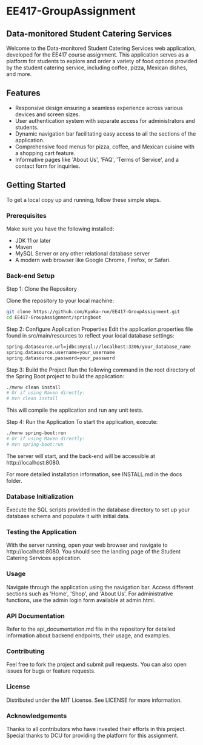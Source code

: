 # EE417-GroupAssignment
## Data-monitored Student Catering Services

Welcome to the Data-monitored Student Catering Services web application, developed for the EE417 course assignment. This application serves as a platform for students to explore and order a variety of food options provided by the student catering service, including coffee, pizza, Mexican dishes, and more.

## Features

- Responsive design ensuring a seamless experience across various devices and screen sizes.
- User authentication system with separate access for administrators and students.
- Dynamic navigation bar facilitating easy access to all the sections of the application.
- Comprehensive food menus for pizza, coffee, and Mexican cuisine with a shopping cart feature.
- Informative pages like 'About Us', 'FAQ', 'Terms of Service', and a contact form for inquiries.

## Getting Started

To get a local copy up and running, follow these simple steps.

### Prerequisites

Make sure you have the following installed:
- JDK 11 or later
- Maven
- MySQL Server or any other relational database server
- A modern web browser like Google Chrome, Firefox, or Safari.

### Back-end Setup
Step 1: Clone the Repository

Clone the repository to your local machine:

```bash
git clone https://github.com/Kyoka-run/EE417-GroupAssignment.git
cd EE417-GroupAssignment/springboot
```
Step 2: Configure Application Properties
Edit the application.properties file found in src/main/resources to reflect your local database settings:

```bash
spring.datasource.url=jdbc:mysql://localhost:3306/your_database_name
spring.datasource.username=your_username
spring.datasource.password=your_password
```

Step 3: Build the Project
Run the following command in the root directory of the Spring Boot project to build the application:

```bash
./mvnw clean install
# Or if using Maven directly:
# mvn clean install
```
This will compile the application and run any unit tests.

Step 4: Run the Application
To start the application, execute:

```bash
./mvnw spring-boot:run
# Or if using Maven directly:
# mvn spring-boot:run
```
The server will start, and the back-end will be accessible at http://localhost:8080.

For more detailed installation information, see INSTALL.md in the docs folder.

### Database Initialization
Execute the SQL scripts provided in the database directory to set up your database schema and populate it with initial data.

### Testing the Application
With the server running, open your web browser and navigate to http://localhost:8080. You should see the landing page of the Student Catering Services application.
   
### Usage
Navigate through the application using the navigation bar. Access different sections such as 'Home', 'Shop', and 'About Us'. For administrative functions, use the admin login form available at admin.html.

### API Documentation
Refer to the api_documentation.md file in the repository for detailed information about backend endpoints, their usage, and examples.

### Contributing
Feel free to fork the project and submit pull requests. You can also open issues for bugs or feature requests.

### License
Distributed under the MIT License. See LICENSE for more information.

### Acknowledgements
Thanks to all contributors who have invested their efforts in this project.
Special thanks to DCU for providing the platform for this assignment.
